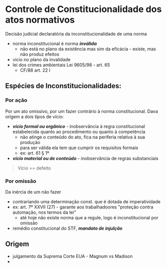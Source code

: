 # Controle de Constitucionalidade dos atos normativos

Decisão judicial declaratória da inconstitucionalidade de uma norma
- norma inconstitucional é norma **_inválida_**
  - não está no plano da existência mas sim da eficácia - existe, mas não produz efeitos
- vicio no plano da invalidade
- lei dos crimes ambientais Lei 9605/98 - art. 65
  - CF/88 art. 22 I

## Espécies de Inconstitucionalidades:

### Por ação
Por um ato omissivo, por um fazer contrário à norma constitucional. Dava origem a dois tipos de vício:
- **_vício formal ou orgânico_** - inobservância à regra constitucional estabelecida quanto ao procedimento ou quanto à competência
  - não atinge o conteúdo do ato, fica na periferia relativa à sua produção
  - para ser válida ela tem que cumprir os requisitos formais
  - ex: art. 61 § 1º
- **_vício material ou de conteúdo_** - inobservância de regras substanciais

> Vício == defeito

### Por omissão
Da inércia de um não fazer
- contrariando uma determinação const. que é dotada de imperatividade
- ex: art. 7º XXVII (27) - garante aos trabalhadoores "proteção contra automação, nos termos da lei"
  - até hoje não existe norma que a regule, logo é inconstitucional por omissão
- remédio constitucional do STF, **_mandato de injulção_**

## Origem
- julgamento da Suprema Corte EUA - Magnum vs Madison
- 
